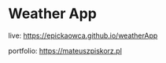 <h1>Weather App</h1>

live: https://epickaowca.github.io/weatherApp

portfolio: https://mateuszpiskorz.pl
